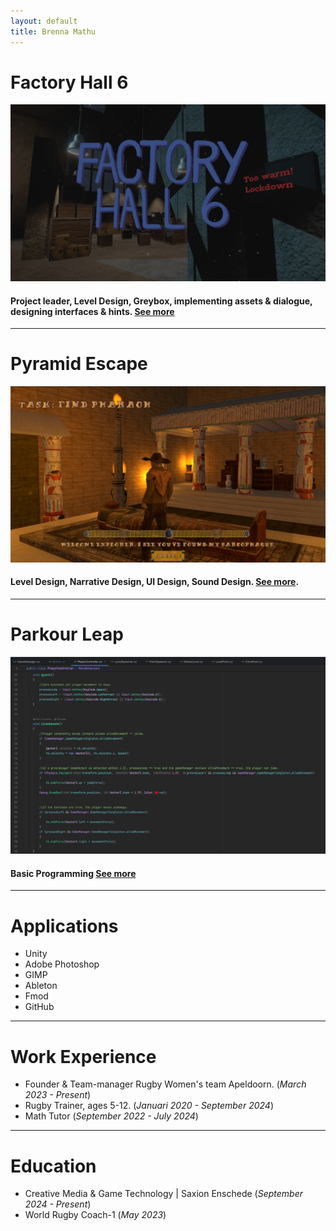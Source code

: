 ```yaml
---
layout: default
title: Brenna Mathu
---
```


# Factory Hall 6
![Factory_Hall_6](/assets/img/Facory_Hall_6_Portfolio_menu.png)
#### Project leader, Level Design, Greybox, implementing assets & dialogue, designing interfaces & hints. [See more](./FactoryHall6.md)

***

# Pyramid Escape
![Pyramid_Escape](/assets/img/Pyramid_Escape_portfolio_menu.png)
#### Level Design, Narrative Design, UI Design, Sound Design. [See more](./PyramidEscape.md).

***

# Parkour Leap
![Parkour_Leap](/assets/img/Parkour_Leap_PlayerController.png)
#### Basic Programming [See more](./ParkourLeap.md)

***

# Applications
- Unity
- Adobe Photoshop
- GIMP
- Ableton
- Fmod
- GitHub

***

# Work Experience
- Founder & Team-manager Rugby Women's team Apeldoorn. (_March 2023 - Present_)
- Rugby Trainer, ages 5-12. (_Januari 2020 - September 2024_)
- Math Tutor (_September 2022 - July 2024_)

***

# Education
- Creative Media & Game Technology | Saxion Enschede (_September 2024 - Present_)
- World Rugby Coach-1 (_May 2023_)

